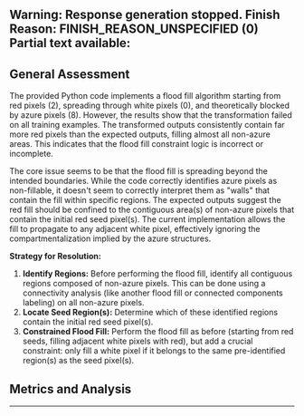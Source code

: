 Warning: Response generation stopped. Finish Reason: FINISH_REASON_UNSPECIFIED (0)
Partial text available:
---
## General Assessment

The provided Python code implements a flood fill algorithm starting from red pixels (2), spreading through white pixels (0), and theoretically blocked by azure pixels (8). However, the results show that the transformation failed on all training examples. The transformed outputs consistently contain far more red pixels than the expected outputs, filling almost all non-azure areas. This indicates that the flood fill constraint logic is incorrect or incomplete.

The core issue seems to be that the flood fill is spreading beyond the intended boundaries. While the code correctly identifies azure pixels as non-fillable, it doesn't seem to correctly interpret them as "walls" that contain the fill within specific regions. The expected outputs suggest the red fill should be confined to the contiguous area(s) of non-azure pixels that contain the initial red seed pixel(s). The current implementation allows the fill to propagate to any adjacent white pixel, effectively ignoring the compartmentalization implied by the azure structures.

**Strategy for Resolution:**

1.  **Identify Regions:** Before performing the flood fill, identify all contiguous regions composed of non-azure pixels. This can be done using a connectivity analysis (like another flood fill or connected components labeling) on all non-azure pixels.
2.  **Locate Seed Region(s):** Determine which of these identified regions contain the initial red seed pixel(s).
3.  **Constrained Flood Fill:** Perform the flood fill as before (starting from red seeds, filling adjacent white pixels with red), but add a crucial constraint: only fill a white pixel if it belongs to the same pre-identified region(s) as the seed pixel(s).

## Metrics and Analysis

---
